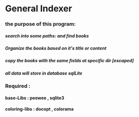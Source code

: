 # General Indexer
### the purpose of this program:
##### search into some paths: and find books
##### Organize the books based on it's title or content
##### copy the books with the same fields at specific dir [escaped]
##### all data will store in database sqlLite

### Required : 
#### base-Libs       : peewee , sqlite3
#### coloring-libs   : docopt , colorama
